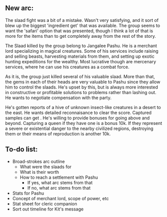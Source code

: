 
## New arc: 
The slaad fight was a bit of a mistake. Wasn't very satisfying, and it sort of blew up the biggest 'ingredient get' that was available. The group seems to want the 'safari' option that was presented, though I think a lot of that is more for the items than to get completely away from the rest of the story. 

The Slaad killed by the group belong to Jangalee Pashu. He is a merchant lord specializing in magical creatures. Some of his services include raising and selling beasts, harvesting materials from them, and setting up exotic hunting expeditions for the wealthy. Most lucrative though are mercenary services, where he can use his creatures as a combat force.  

As it is, the group just killed several of his valuable slaad. More than that, the gems in each of their heads are very valuable to Pashu since they allow him to control the slaads. He's upset by this, but is always more interested in constructive or profitable solutions to problems rather than lashing out. He wants to negotiate compensation with the party.  

He's gotten reports of a hive of unknown insect-like creatures in a desert to the east. He wants detailed reconnaisance to clear the score. Captured samples can get . He's willing to provide bonuses for going above and beyond. Capturing a queen if they have one is a bonus 10k. If they represent a severe or existential danger to the nearby civilized regions, destroying them or their means of reproduction is another 10k.




## To-do list:
* Broad-strokes arc outline 
    * What were the slaads for
    * What is their worth 
    * How to reach a settlement with Pashu
        * If yes, what arc stems from that 
        * If no, what arc stems from that 
* Stats for Pashu 
* Concept of merchant lord, scope of power, etc
* Stat sheet for cleric companion
* Sort out timeline for Kit's message